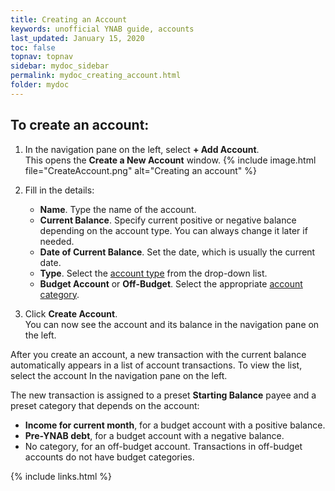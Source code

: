 ```yaml
---
title: Creating an Account
keywords: unofficial YNAB guide, accounts
last_updated: January 15, 2020
toc: false
topnav: topnav
sidebar: mydoc_sidebar
permalink: mydoc_creating_account.html
folder: mydoc
---
```


## To create an account:

1.  In the navigation pane on the left, select **+ Add Account**. <br/>This opens the **Create a New Account** window.
    {% include image.html file="CreateAccount.png" alt="Creating an account" %}

2.  Fill in the details:
    * **Name**. Type the name of the account.
    * **Current Balance**. Specify current positive or negative balance depending on the account type. You can always change it later if needed.
    * **Date of Current Balance**. Set the date, which is usually the current date.
    * **Type**. Select the [account type](mydoc_account_types) from the drop-down list.
    * **Budget Account** or **Off-Budget**. Select the appropriate [account category](mydoc_account_types.html#account-categories).

3.  Click **Create Account**. <br/>You can now see the account and its balance in the navigation pane on the left.

After you create an account, a new transaction with the current balance automatically appears in a list of account transactions. To view the list, select the account In the navigation pane on the left.

The new transaction is assigned to a preset **Starting Balance** payee and a preset category that depends on the account:

*  **Income for current month**, for a budget account with a positive balance.
*  **Pre-YNAB debt**, for a budget account with a negative balance.
*  No category, for an off-budget account. Transactions in off-budget accounts do not have budget categories.

{% include links.html %}

